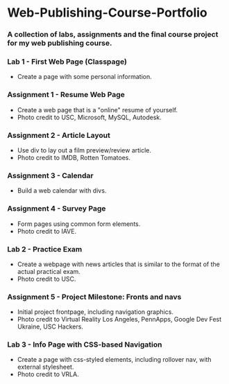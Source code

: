# Web-Publishing-Course-Portfolio

### A collection of labs, assignments and the final course project for my web publishing course.

### Lab 1 - First Web Page (Classpage)
- Create a page with some personal information.

### Assignment 1 - Resume Web Page
- Create a web page that is a "online" resume of yourself.
- Photo credit to USC, Microsoft, MySQL, Autodesk.

### Assignment 2 - Article Layout
- Use div to lay out a film preview/review article.
- Photo credit to IMDB, Rotten Tomatoes.

### Assignment 3 - Calendar
- Build a web calendar with divs.

### Assignment 4 - Survey Page
- Form pages using common form elements.
- Photo credit to IAVE.

### Lab 2 - Practice Exam
- Create a webpage with news articles that is similar to the format of the actual practical exam.
- Photo credit to USC.

### Assignment 5 - Project Milestone: Fronts and navs
- Initial project frontpage, including navigation graphics.
- Photo credit to Virtual Reality Los Angeles, PennApps, Google Dev Fest Ukraine, USC Hackers.

### Lab 3 - Info Page with CSS-based Navigation
- Create a page with css-styled elements, including rollover nav, with external stylesheet.
- Photo credit to VRLA.
